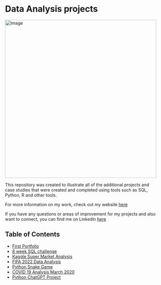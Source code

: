 # Data Analysis projects



<img src="https://github.com/KennethManzi1/Data-Analysis-projects/assets/120513764/a074374c-8fe8-4879-9495-cac8b1f4e611" alt="Image" width="500" height="520">


This repository was created to illustrate all of the additional projects and case studies that were created and completed using tools such as SQL, Python, R and other tools.

For more information on my work, check out my website [here](https://kennykaijage.com/)

If you have any questions or areas of improvement for my projects and also want to connect, you can find me on Linkedln [here](https://www.linkedin.com/in/kenneth-kaijage-951a02141/)



## Table of Contents
- [First Portfolio](https://github.com/KennethManzi1/Portfolio)
- [8 week SQL challenge](https://github.com/KennethManzi1/8-week-SQL-Challenge)
- [Kaggle Super Market Analysis](https://github.com/KennethManzi1/Data-Analysis-projects/tree/main/Supermarket_data%20Analysis)
- [FIFA 2022 Data Analysis](https://github.com/KennethManzi1/Data-Analysis-projects/tree/main/2022%20Fifa%20Analysis)
- [Python Snake Game](https://github.com/KennethManzi1/Data-Analysis-projects/tree/main/Python%20Snake%20Game)
- [COVID 19 Analysis March 2020](https://github.com/KennethManzi1/Data-Analysis-projects/tree/main/Covid19analysis)
- [Python ChatGPT Project](https://github.com/KennethManzi1/Data-Analysis-projects/tree/main/ChatGPT)

